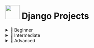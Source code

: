 # <img src="https://www.svgrepo.com/show/353657/django-icon.svg" width="45" height="45" /> Django Projects


<details>
  <summary>🌱 Beginner</summary>
  <ul>
    <li><a href="#" target="_blank">Blog App</a></li>
    <li><a href="#" target="_blank">To-Do List</a></li>
  </ul>
</details>

<details>
  <summary>🌿 Intermediate</summary>
  <ul>
    <li><a href="#" target="_blank">E-commerce Site</a></li>
    <li><a href="#" target="_blank">Job Board</a></li>
  </ul>
</details>

<details>
  <summary>🌳 Advanced</summary>
  <ul>
    <li><a href="#" target="_blank">Multi-Tenant SaaS Platform</a></li>
    <li><a href="#" target="_blank">Real-time Chat App (Django + Channels)</a></li>
  </ul>
</details>

